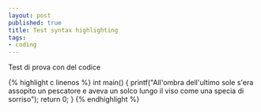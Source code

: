 ```yaml
---
layout: post
published: true
title: Test syntax highlighting
tags:
- coding
---
```


Test di prova con del codice

{% highlight c linenos %}
int main()
{
  printf("All'ombra dell'ultimo sole s'era assopito un pescatore e aveva un
          solco lungo il viso come una specia di sorriso");
  return 0;
}
{% endhighlight %}
